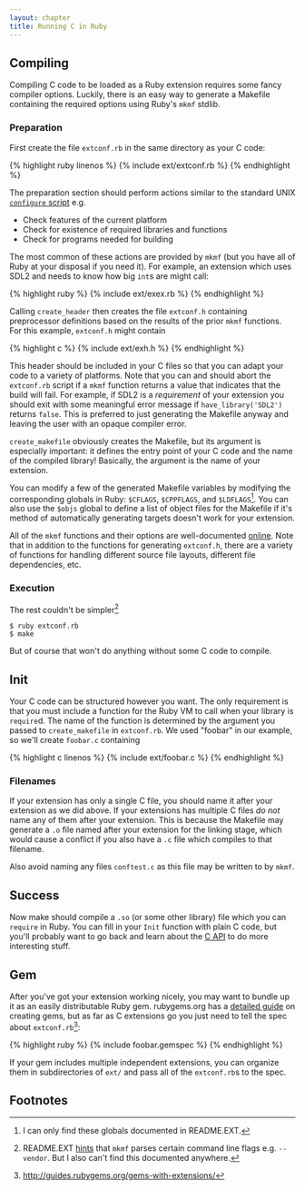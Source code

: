 ```yaml
---
layout: chapter
title: Running C in Ruby
---
```


## Compiling ##

Compiling C code to be loaded as a Ruby extension requires some fancy compiler
options. Luckily, there is an easy way to generate a Makefile containing the
required options using Ruby's `mkmf` stdlib.

### Preparation ###

First create the file `extconf.rb` in the same directory as your C code:

{% highlight ruby linenos %}
{% include ext/extconf.rb %}
{% endhighlight %}

The preparation section should perform actions similar to the standard UNIX
[`configure` script][conf] e.g.

* Check features of the current platform
* Check for existence of required libraries and functions
* Check for programs needed for building

[conf]: http://en.wikipedia.org/wiki/Configure_script

The most common of these actions are provided by `mkmf` (but you have all of
Ruby at your disposal if you need it). For example, an extension which uses SDL2
and needs to know how big `int`s are might call:

{% highlight ruby %}
{% include ext/exex.rb %}
{% endhighlight %}

Calling `create_header` then creates the file `extconf.h` containing
preprocessor definitions based on the results of the prior `mkmf` functions. For
this example, `extconf.h` might contain

{% highlight c %}
{% include ext/exh.h %}
{% endhighlight %}

This header should be included in your C files so that you can adapt your code
to a variety of platforms. Note that you can and should abort the `extconf.rb`
script if a `mkmf` function returns a value that indicates that the build will
fail. For example, if SDL2 is a _requirement_ of your extension you should exit
with some meaningful error message if `have_library('SDL2')` returns `false`.
This is preferred to just generating the Makefile anyway and leaving the user
with an opaque compiler error.

`create_makefile` obviously creates the Makefile, but its argument is especially
important: it defines the entry point of your C code and the name of the
compiled library! Basically, the argument is the name of your extension.

You can modify a few of the generated Makefile variables by modifying the
corresponding globals in Ruby: `$CFLAGS`, `$CPPFLAGS`, and `$LDFLAGS`[^glob].
You can also use the `$objs` global to define a list of object files for the
Makefile if it's method of automatically generating targets doesn't work for
your extension.

All of the `mkmf` functions and their options are well-documented
[online][mkmf]. Note that in addition to the functions for generating
`extconf.h`, there are a variety of functions for handling different source file
layouts, different file dependencies, etc.

[mkmf]: http://www.ruby-doc.org/stdlib/libdoc/mkmf/rdoc/MakeMakefile.html

### Execution ###

The rest couldn't be simpler[^argv]

    $ ruby extconf.rb
	$ make

But of course that won't do anything without some C code to compile.

## Init ##

Your C code can be structured however you want. The only requirement is that you
must include a function for the Ruby VM to call when your library is `require`d.
The name of the function is determined by the argument you passed to
`create_makefile` in `extconf.rb`. We used "foobar" in our example, so we'll
create `foobar.c` containing

{% highlight c linenos %}
{% include ext/foobar.c %}
{% endhighlight %}

### Filenames ###

If your extension has only a single C file, you should name it after your
extension as we did above. If your extensions has multiple C files _do not_ name
any of them after your extension. This is because the Makefile may generate a
`.o` file named after your extension for the linking stage, which would cause a
conflict if you also have a `.c` file which compiles to that filename.

Also avoid naming any files `conftest.c` as this file may be written to by
`mkmf`.

## Success ##

Now make should compile a `.so` (or some other library) file which you can
`require` in Ruby. You can fill in your `Init` function with plain C code, but
you'll probably want to go back and learn about the [C API](../c) to do more
interesting stuff.

## Gem ##

After you've got your extension working nicely, you may want to bundle up it as
an easily distributable Ruby gem. rubygems.org has a [detailed guide][rbg] on
creating gems, but as far as C extensions go you just need to tell the spec
about `extconf.rb`[^rbg]:

{% highlight ruby %}
{% include foobar.gemspec %}
{% endhighlight %}

If your gem includes multiple independent extensions, you can organize them in
subdirectories of `ext/` and pass all of the `extconf.rb`s to the spec.

[rbg]: http://guides.rubygems.org/make-your-own-gem/

## Footnotes ##

[^glob]: I can only find these globals documented in README.EXT.

[^argv]: README.EXT [hints](../readme#generate-makefile) that `mkmf` parses certain
	  command line flags e.g.  `--vendor`. But I also can't find this documented
	  anywhere.

[^rbg]: http://guides.rubygems.org/gems-with-extensions/
